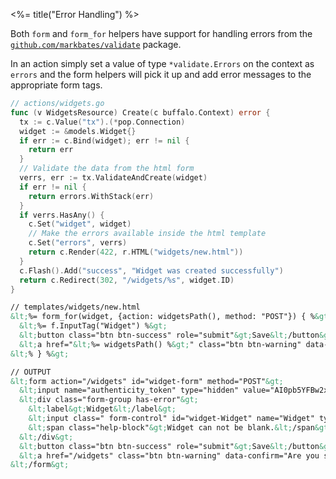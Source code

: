 <%= title("Error Handling") %>

Both `form` and `form_for` helpers have support for handling errors from the [`github.com/markbates/validate`](https://github.com/markbates/validate) package.

In an action simply set a value of type `*validate.Errors` on the context as `errors` and the form helpers will pick it up and add error messages to the appropriate form tags.

```go
// actions/widgets.go
func (v WidgetsResource) Create(c buffalo.Context) error {
  tx := c.Value("tx").(*pop.Connection)
  widget := &models.Widget{}
  if err := c.Bind(widget); err != nil {
    return err
  }
  // Validate the data from the html form
  verrs, err := tx.ValidateAndCreate(widget)
  if err != nil {
    return errors.WithStack(err)
  }
  if verrs.HasAny() {
    c.Set("widget", widget)
    // Make the errors available inside the html template
    c.Set("errors", verrs)
    return c.Render(422, r.HTML("widgets/new.html"))
  }
  c.Flash().Add("success", "Widget was created successfully")
  return c.Redirect(302, "/widgets/%s", widget.ID)
}
```

```html
// templates/widgets/new.html
&lt;%= form_for(widget, {action: widgetsPath(), method: "POST"}) { %&gt;
  &lt;%= f.InputTag("Widget") %&gt;
  &lt;button class="btn btn-success" role="submit"&gt;Save&lt;/button&gt;
  &lt;a href="&lt;%= widgetsPath() %&gt;" class="btn btn-warning" data-confirm="Are you sure?"&gt;Cancel&lt;/a&gt;
&lt;% } %&gt;
```

```html
// OUTPUT
&lt;form action="/widgets" id="widget-form" method="POST"&gt;
  &lt;input name="authenticity_token" type="hidden" value="AI0pb5YFBw2xU/EfcS6FaEOwTLWaGv58Y+w0ArfJoknfqu7l/j6tRLWybbcm+YZqXbBmi7f80l3Sf0WfnR7COA=="&gt;
  &lt;div class="form-group has-error"&gt;
    &lt;label&gt;Widget&lt;/label&gt;
    &lt;input class=" form-control" id="widget-Widget" name="Widget" type="text" value=""&gt;
    &lt;span class="help-block"&gt;Widget can not be blank.&lt;/span&gt;
  &lt;/div&gt;
  &lt;button class="btn btn-success" role="submit"&gt;Save&lt;/button&gt;
  &lt;a href="/widgets" class="btn btn-warning" data-confirm="Are you sure?"&gt;Cancel&lt;/a&gt;
&lt;/form&gt;
```
